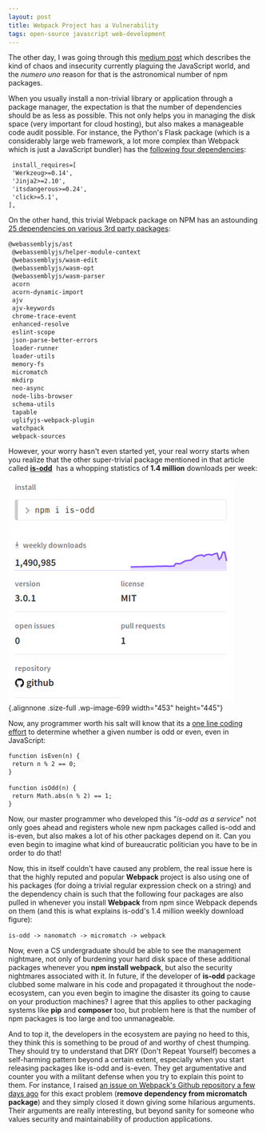 ```yaml
---
layout: post
title: Webpack Project has a Vulnerability
tags: open-source javascript web-development
---
```


The other day, I was going through this [medium post](https://medium.com/p/73fac4bc5068) which describes the kind of chaos and insecurity currently plaguing the JavaScript world, and the *numero uno* reason for that is the astronomical number of npm packages.<!--more-->

When you usually install a non-trivial library or application through a package manager, the expectation is that the number of dependencies should be as less as possible. This not only helps you in managing the disk space (very important for cloud hosting), but also makes a manageable code audit possible. For instance, the Python's Flask package (which is a considerably large web framework, a lot more complex than Webpack which is just a JavaScript bundler) has the [following four dependencies](https://github.com/pallets/flask/blob/master/setup.py):

     install_requires=[
     'Werkzeug>=0.14',
     'Jinja2>=2.10',
     'itsdangerous>=0.24',
     'click>=5.1',
    ],

On the other hand, this trivial Webpack package on NPM has an astounding [25 dependencies on various 3rd party packages](https://www.npmjs.com/package/webpack):

    @webassemblyjs/ast
     @webassemblyjs/helper-module-context
     @webassemblyjs/wasm-edit
     @webassemblyjs/wasm-opt
     @webassemblyjs/wasm-parser
     acorn
     acorn-dynamic-import
     ajv
     ajv-keywords
     chrome-trace-event
     enhanced-resolve
     eslint-scope
     json-parse-better-errors
     loader-runner
     loader-utils
     memory-fs
     micromatch
     mkdirp
     neo-async
     node-libs-browser
     schema-utils
     tapable
     uglifyjs-webpack-plugin
     watchpack
     webpack-sources

However, your worry hasn't even started yet, your real worry starts when you realize that the other super-trivial package mentioned in that article called **[is-odd](https://www.npmjs.com/package/is-odd)**  has a whopping statistics of **1.4 million** downloads per week:

![is odd](/uploads/2018/06/is-odd.png){.alignnone .size-full .wp-image-699 width="453" height="445"}

Now, any programmer worth his salt will know that its a [one line coding effort](https://stackoverflow.com/q/6211613/849365) to determine whether a given number is odd or even, even in JavaScript:

    function isEven(n) {
     return n % 2 == 0;
    }

    function isOdd(n) {
     return Math.abs(n % 2) == 1;
    }

Now, our master programmer who developed this "*is-odd as a service*" not only goes ahead and registers whole new npm packages called is-odd and is-even, but also makes a lot of his other packages depend on it. Can you even begin to imagine what kind of bureaucratic politician you have to be in order to do that!

Now, this in itself couldn't have caused any problem, the real issue here is that the highly reputed and popular **Webpack** project is also using one of his packages (for doing a trivial regular expression check on a string) and the dependency chain is such that the following four packages are also pulled in whenever you install **Webpack** from npm since Webpack depends on them (and this is what explains is-odd's 1.4 million weekly download figure):

`is-odd -> nanomatch -> micromatch -> webpack`

Now, even a CS undergraduate should be able to see the management nightmare, not only of burdening your hard disk space of these additional packages whenever you **npm install webpack**, but also the security nightmares associated with it. In future, if the developer of **is-odd** package clubbed some malware in his code and propagated it throughout the node-ecosystem, can you even begin to imagine the disaster its going to cause on your production machines? I agree that this applies to other packaging systems like **pip** and **composer** too, but problem here is that the number of npm packages is too large and too unmanageable.

And to top it, the developers in the ecosystem are paying no heed to this, they think this is something to be proud of and worthy of chest thumping. They should try to understand that DRY (Don't Repeat Yourself) becomes a self-harming pattern beyond a certain extent, especially when you start releasing packages like is-odd and is-even. They get argumentative and counter you with a militant defense when you try to explain this point to them. For instance, I raised [an issue on Webpack's Github repository a few days ago](https://github.com/webpack/webpack/issues/7591) for this exact problem (**remove dependency from micromatch package**) and they simply closed it down giving some hilarious arguments. Their arguments are really interesting, but beyond sanity for someone who values security and maintainability of production applications.
